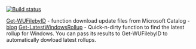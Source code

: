 [![Build status](https://ci.appveyor.com/api/projects/status/ulphqa1m845yr65p?svg=true)](https://ci.appveyor.com/project/exchange12rocks/WU)

[Get-WUFilebyID](Get-WUFilebyID) - function download update files from Microsoft Catalog - [blog](https://exchange12rocks.org/2017/10/02/function-to-download-updates-from-microsoft-catalog/)
[Get-LatestWindowsRollup](Get-LatestWindowsRollup) - Quick-n-dirty function to find the latest rollup for Windows. You can pass its results to Get-WUFilebyID to automatically dowload latest rollups.
